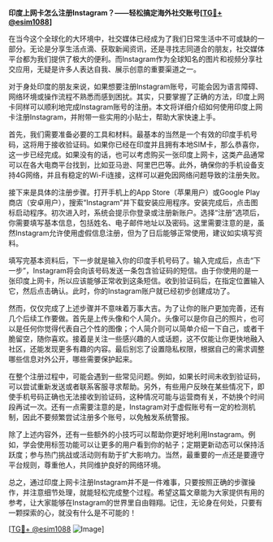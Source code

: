 **印度上网卡怎么注册Instagram？——轻松搞定海外社交账号[[TG💪+ @esim1088](https://t.me/s/esim1088)]**

在当今这个全球化的大环境中，社交媒体已经成为了我们日常生活中不可或缺的一部分。无论是分享生活点滴、获取新闻资讯，还是寻找志同道合的朋友，社交媒体平台都为我们提供了极大的便利。而Instagram作为全球知名的图片和视频分享社交应用，无疑是许多人表达自我、展示创意的重要渠道之一。

对于身处印度的朋友来说，如果想要注册Instagram账号，可能会因为语言障碍、网络环境或操作流程不熟悉而感到困扰。其实，只要掌握了正确的方法，印度上网卡同样可以顺利地完成Instagram账号的注册。本文将详细介绍如何使用印度上网卡注册Instagram，并附带一些实用的小贴士，帮助大家快速上手。

首先，我们需要准备必要的工具和材料。最基本的当然是一个有效的印度手机号码，这将用于接收验证码。如果你已经在印度并且拥有本地SIM卡，那么恭喜你，这一步已经完成。如果没有的话，也可以考虑购买一张印度上网卡，这类产品通常可以在各大电商平台找到，比如亚马逊、阿里巴巴等。此外，确保你的手机设备支持4G网络，并且有稳定的Wi-Fi连接，这样可以避免因网络问题导致的注册失败。

接下来是具体的注册步骤。打开手机上的App Store（苹果用户）或Google Play商店（安卓用户），搜索“Instagram”并下载安装应用程序。安装完成后，点击图标启动程序。初次进入时，系统会提示你登录或注册新账户。选择“注册”选项后，你需要填写基本信息，包括姓名、电子邮件地址以及密码。这里需要注意的是，虽然Instagram允许使用虚假信息注册，但为了日后能够正常使用，建议如实填写资料。

填写完基本资料后，下一步就是输入你的印度手机号码了。输入完成后，点击“下一步”，Instagram将会向该号码发送一条包含验证码的短信。由于你使用的是一张印度上网卡，所以应该能够正常收到这条短信。收到验证码后，在指定位置输入它，然后点击确认。此时，你的Instagram账户就已经初步创建成功了。

然而，仅仅完成了上述步骤并不意味着万事大吉。为了让你的账户更加完善，还有几个后续工作要做。首先是上传头像和个人简介。头像可以是你自己的照片，也可以是任何你觉得代表自己个性的图像；个人简介则可以简单介绍一下自己，或者干脆留空，随你喜欢。接着是关注一些感兴趣的人或话题，这不仅能让你更快地融入社区，还能发现更多有趣的内容。最后别忘了设置隐私权限，根据自己的需求调整哪些信息对外公开，哪些需要保护起来。

在整个注册过程中，可能会遇到一些常见问题。例如，如果长时间未收到验证码，可以尝试重新发送或者联系客服寻求帮助。另外，有些用户反映在某些情况下，即使手机号码正确也无法接收到验证码，这种情况可能与运营商有关，不妨换个时间段再试一次。还有一点需要注意的是，Instagram对于虚假账号有一定的检测机制，因此不要频繁尝试注册多个账号，以免触发系统警报。

除了上述内容外，还有一些额外的小技巧可以帮助你更好地利用Instagram。例如，学会使用标签功能可以让更多的用户看到你的帖子；定期更新动态可以保持活跃度；参与热门挑战或活动则有助于扩大影响力。当然，最重要的一点还是要遵守平台规则，尊重他人，共同维护良好的网络环境。

总之，通过印度上网卡注册Instagram并不是一件难事，只要按照正确的步骤操作，并注意细节处理，就能轻松完成整个过程。希望这篇文章能为大家提供有用的参考，让大家能够在Instagram的世界里自由翱翔。记住，无论身在何处，只要有一颗探索的心，就没有什么是不可能的！

[[TG💪+ @esim1088](https://t.me/s/esim1088) ![Image](https://i.postimg.cc/4NQfJmqS/Snipaste-2025-05-13-00-14-12.png)]